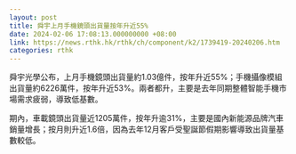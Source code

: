 ```yaml
---
layout: post
title: 舜宇上月手機鏡頭出貨量按年升近55%
date: 2024-02-06 17:08:13.000000000 +08:00
link: https://news.rthk.hk/rthk/ch/component/k2/1739419-20240206.htm
categories: rthk
---
```


舜宇光學公布，上月手機鏡頭出貨量約1.03億件，按年升近55%；手機攝像模組出貨量約6226萬件，按年升近53%。兩者都升，主要是去年同期整體智能手機市場需求疲弱，導致低基數。

期內，車載鏡頭出貨量近1205萬件，按年升逾31%，主要是國內新能源品牌汽車銷量增長；按月則升近1.6倍，因為去年12月客戶受聖誕節假期影響導致出貨量基數較低。
